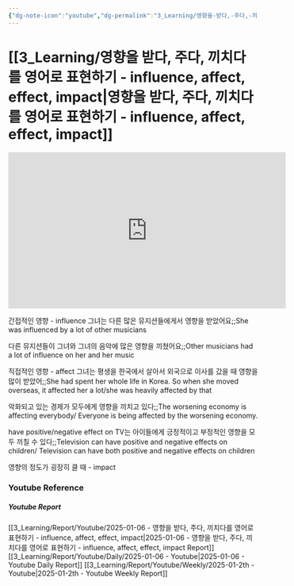 ```yaml
---
{"dg-note-icon":"youtube","dg-permalink":"3_Learning/영향을-받다,-주다,-끼치다를-영어로-표현하기---influence,-affect,-effect,-impact","created-date":"2025-01-06 9:16:38 am","date":"2025-01-06","type":"youtube","tags":["youtube","english","flashcards"],"aliases":null,"youtuber":"빨모쌤","channelName":"라이브 아카데미","link":"https://www.youtube.com/watch?v=EdGw8snKc0Q","img":"https://img.youtube.com/vi/EdGw8snKc0Q/0.jpg","dg-publish":true,"permalink":"/3_Learning/영향을-받다,-주다,-끼치다를-영어로-표현하기---influence,-affect,-effect,-impact/","dgPassFrontmatter":true,"noteIcon":"youtube"}
---
```


# [[3_Learning/영향을 받다, 주다, 끼치다를 영어로 표현하기 - influence, affect, effect, impact\|영향을 받다, 주다, 끼치다를 영어로 표현하기 - influence, affect, effect, impact]]


<div class="container-root"><span></span></div><div><div class="container-root"><iframe width="560" height="315" src="https://www.youtube.com/embed/EdGw8snKc0Q" title="YouTube video player" frameborder="0" allow="accelerometer; autoplay; clipboard-write; encrypted-media; gyroscope; picture-in-picture; web-share" allowfullscreen=""></iframe></div></div>

간접적인 영향 - influence
그녀는 다른 많은 뮤지션들에게서 영향을 받았어요;;She was influenced by a lot of other musicians
<!--SR:!2025-01-10,4,270-->
다른 뮤지션들이 그녀와 그녀의 음악에 많은 영향을 끼쳤어요;;Other musicians had a lot of influence on her and her music
<!--SR:!2025-01-10,4,270-->

직접적인 영향 - affect
그녀는 평생을 한국에서 살아서 외국으로 이사를 갔을 때 영향을 많이 받았어;;She had spent her whole life in Korea. So when she moved overseas, it affected her a lot/she was heavily affected by that
<!--SR:!2025-01-10,4,270-->
악화되고 있는 경제가 모두에게 영향을 끼치고 있다;;The worsening economy is affecting everybody/ Everyone is being affected by the worsening economy.
<!--SR:!2025-01-10,4,270-->

have positive/negative effect on
TV는 아이들에게 긍정적이고 부정적인 영향을 모두 끼칠 수 있다;;Television can have positive and negative effects on children/ Television can have both positive and negative effects on children
<!--SR:!2025-01-10,4,270-->

영향의 정도가 굉장히 클 때 - impact













### Youtube Reference
##### Youtube Report
[[3_Learning/Report/Youtube/2025-01-06 - 영향을 받다, 주다, 끼치다를 영어로 표현하기 - influence, affect, effect, impact\|2025-01-06 - 영향을 받다, 주다, 끼치다를 영어로 표현하기 - influence, affect, effect, impact Report]]
[[3_Learning/Report/Youtube/Daily/2025-01-06 - Youtube\|2025-01-06 - Youtube Daily Report]]
[[3_Learning/Report/Youtube/Weekly/2025-01-2th - Youtube\|2025-01-2th - Youtube Weekly Report]]




